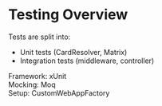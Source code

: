 # Testing Overview

Tests are split into:

- Unit tests (CardResolver, Matrix)
- Integration tests (middleware, controller)

Framework: xUnit  
Mocking: Moq  
Setup: CustomWebAppFactory
